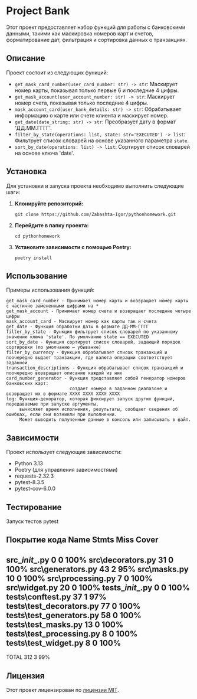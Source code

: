 # Project Bank

Этот проект предоставляет набор функций для работы с банковскими данными, такими как маскировка номеров карт и счетов, форматирование дат, фильтрация и сортировка данных о транзакциях.

## Описание

Проект состоит из следующих функций:

-   `get_mask_card_number(user_card_number: str) -> str`: Маскирует номер карты, показывая только первые 6 и последние 4 цифры.
-   `get_mask_account(user_account_number: str) -> str`: Маскирует номер счета, показывая только последние 4 цифры.
-   `mask_account_card(user_bank_details: str) -> str`: Обрабатывает информацию о карте или счете клиента и маскирует номер.
-   `get_date(date_string: str) -> str`: Преобразует дату в формат 'ДД.ММ.ГГГГ'.
-   `filter_by_state(operations: list, state: str='EXECUTED') -> list`: Фильтрует список словарей на основе указанного параметра `state`.
-   `sort_by_date(operations: list) -> list`: Сортирует список словарей на основе ключа 'date'.

## Установка

Для установки и запуска проекта необходимо выполнить следующие шаги:

1.  **Клонируйте репозиторий:**

    ```
    git clone https://github.com/Zabashta-Igor/pythonhomework.git

2.  **Перейдите в папку проекта:**

    ```
    cd pythonhomework
    ```

3.  **Установите зависимости с помощью Poetry:**

    ```
    poetry install
    ```

## Использование

Примеры использования функций:

~~~
get_mask_card_number - Принимает номер карты и возвращает номер карты с частично замененными цифрами на *
get_mask_account - Принимает номер счета и возвращает последние четыре цифры
mask_account_card - Маскирует номер как карты так и счета
get_date - Функция обработки даты в формате ДД-ММ-ГГГГ
filter_by_state - Функция фильтрует список словарей по указанному значению ключа 'state'. По умолчанию state == EXECUTED
sort_by_date - Функция сортирует список словарей, задающий порядок сортировки (по умолчанию — убывание)
filter_by_currency - Функция обрабатывает список транзакций и поочередно выдает транзакции, где валюта операции соответствует заданной
transaction_descriptions - Функция обрабатывает список транзакций и поочередно возвращает описание каждой из них
card_number_generator - Функция представляет собой генератор номеров банковских карт:
                        создает номера в заданном диапазоне и возвращает их в формате XXXX XXXX XXXX XXXX
log: Функция-декоратор, которая фиксирует запуск других функций, передаваемые при запуске аргументы, 
     вычисляет время исполнения, результаты, сообщает сведения об ошибках, если они возникли при выполнении. 
     Может выводить полученные данные в консоль или записывать в файл.

~~~

## Зависимости

Проект использует следующие зависимости:

*   Python 3.13
*   Poetry (для управления зависимостями)
*   requests-2.32.3
*   pytest-8.3.5
*   pytest-cov-6.0.0


## Тестирование

Запуск тестов
pytest

Покрытие кода
Name                       Stmts   Miss  Cover
----------------------------------------------
src\__init__.py                0      0   100%
src\decorators.py             31      0   100%
src\generators.py             43      2    95%
src\masks.py                  10      0   100%
src\processing.py              7      0   100%
src\widget.py                 20      0   100%
tests\__init__.py              0      0   100%
tests\conftest.py             37      1    97%
tests\test_decorators.py      77      0   100%
tests\test_generators.py      58      0   100%
tests\test_masks.py           13      0   100%
tests\test_processing.py       8      0   100%
tests\test_widget.py           8      0   100%
----------------------------------------------
TOTAL                        312      3    99%




## Лицензия

Этот проект лицензирован по [лицензии MIT](LICENSE).
